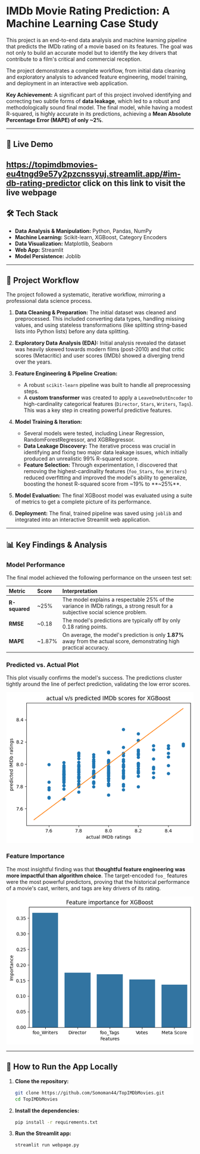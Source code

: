 # IMDb Movie Rating Prediction: A Machine Learning Case Study

This project is an end-to-end data analysis and machine learning pipeline that predicts the IMDb rating of a movie based on its features. The goal was not only to build an accurate model but to identify the key drivers that contribute to a film's critical and commercial reception.

The project demonstrates a complete workflow, from initial data cleaning and exploratory analysis to advanced feature engineering, model training, and deployment in an interactive web application.

**Key Achievement:** A significant part of this project involved identifying and correcting two subtle forms of **data leakage**, which led to a robust and methodologically sound final model. The final model, while having a modest R-squared, is highly accurate in its predictions, achieving a **Mean Absolute Percentage Error (MAPE) of only ~2%**.

---

## 🚀 Live Demo

https://topimdbmovies-eu4tngd9e57y2pzcnssyuj.streamlit.app/#im-db-rating-predictor
**click on this link to visit the live webpage**
---

## 🛠️ Tech Stack

* **Data Analysis & Manipulation:** Python, Pandas, NumPy
* **Machine Learning:** Scikit-learn, XGBoost, Category Encoders
* **Data Visualization:** Matplotlib, Seaborn
* **Web App:** Streamlit
* **Model Persistence:** Joblib

---

## 📖 Project Workflow

The project followed a systematic, iterative workflow, mirroring a professional data science process.

1.  **Data Cleaning & Preparation:** The initial dataset was cleaned and preprocessed. This included converting data types, handling missing values, and using stateless transformations (like splitting string-based lists into Python lists) before any data splitting.

2.  **Exploratory Data Analysis (EDA):** Initial analysis revealed the dataset was heavily skewed towards modern films (post-2010) and that critic scores (Metacritic) and user scores (IMDb) showed a diverging trend over the years.

3.  **Feature Engineering & Pipeline Creation:**
    * A robust `scikit-learn` pipeline was built to handle all preprocessing steps.
    * A **custom transformer** was created to apply a `LeaveOneOutEncoder` to high-cardinality categorical features (`Director`, `Stars`, `Writers`, `Tags`). This was a key step in creating powerful predictive features.

4.  **Model Training & Iteration:**
    * Several models were tested, including Linear Regression, RandomForestRegressor, and XGBRegressor.
    * **Data Leakage Discovery:** The iterative process was crucial in identifying and fixing two major data leakage issues, which initially produced an unrealistic 99% R-squared score.
    * **Feature Selection:** Through experimentation, I discovered that removing the highest-cardinality features (`foo_Stars`, `foo_Writers`) reduced overfitting and improved the model's ability to generalize, boosting the honest R-squared score from ~19% to **~25%**.

5.  **Model Evaluation:** The final XGBoost model was evaluated using a suite of metrics to get a complete picture of its performance.

6.  **Deployment:** The final, trained pipeline was saved using `joblib` and integrated into an interactive Streamlit web application.

---

## 📊 Key Findings & Analysis

### Model Performance
The final model achieved the following performance on the unseen test set:

| Metric | Score | Interpretation |
| :--- | :--- | :--- |
| **R-squared** | ~25% | The model explains a respectable 25% of the variance in IMDb ratings, a strong result for a subjective social science problem. |
| **RMSE** | ~0.18 | The model's predictions are typically off by only 0.18 rating points. |
| **MAPE** | ~1.87% | On average, the model's prediction is only **1.87%** away from the actual score, demonstrating high practical accuracy. |

### Predicted vs. Actual Plot
This plot visually confirms the model's success. The predictions cluster tightly around the line of perfect prediction, validating the low error scores.

![Predicted vs Actual Plot](./img/output2.png)

### Feature Importance
The most insightful finding was that **thoughtful feature engineering was more impactful than algorithm choice**. The target-encoded `foo_` features were the most powerful predictors, proving that the historical performance of a movie's cast, writers, and tags are key drivers of its rating.

![Feature Importance Plot](./img/output.png)

---

## 🚀 How to Run the App Locally

1.  **Clone the repository:**
    ```bash
    git clone https://github.com/Somoman44/TopIMDbMovies.git
    cd TopIMDbMovies
    ```
2.  **Install the dependencies:**
    ```bash
    pip install -r requirements.txt
    ```
3.  **Run the Streamlit app:**
    ```bash
    streamlit run webpage.py
    ```
